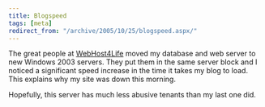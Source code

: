 ```yaml
---
title: Blogspeed
tags: [meta]
redirect_from: "/archive/2005/10/25/blogspeed.aspx/"
---
```


The great people at [WebHost4Life](http://webhost4life.com/) moved my
database and web server to new Windows 2003 servers. They put them in
the same server block and I noticed a significant speed increase in the
time it takes my blog to load. This explains why my site was down this
morning.

Hopefully, this server has much less abusive tenants than my last one
did.

